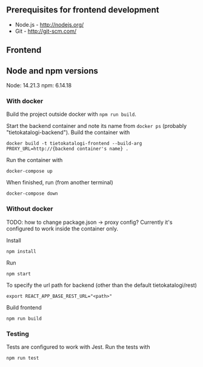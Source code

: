 ## Prerequisites for frontend development

- Node.js - http://nodejs.org/
- Git - http://git-scm.com/

## Frontend

## Node and npm versions

Node: 14.21.3
npm: 6.14.18

### With docker

Build the project outside docker with `npm run build`.

Start the backend container and note its name from `docker ps` (probably "tietokatalogi-backend"). Build the container with

```shell
docker build -t tietokatalogi-frontend --build-arg PROXY_URL=http://{backend container's name} .
```

Run the container with

```shell
docker-compose up
```

When finished, run (from another terminal)

```shell
docker-compose down
```

### Without docker

TODO: how to change package.json -> proxy config? Currently it's configured to work inside the container only.

Install

```shell
npm install
```

Run

```shell
npm start
```

To specify the url path for backend (other than the default tietokatalogi/rest)

```shell
export REACT_APP_BASE_REST_URL="<path>"
```

Build frontend

```shell
npm run build
```

### Testing

Tests are configured to work with Jest.
Run the tests with

```shell
npm run test
```
